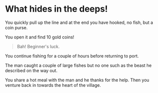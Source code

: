 # What hides in the deeps&excl;

You quickly pull up the line and at the end you have hooked, no fish, but a coin purse.

You open it and find 10 gold coins!

> Bah! Beginner's luck.

You continue fishing for a couple of hours before returning to port.

The man caught a couple of large fishes but no one such as the beast he described on the way out.

You share a hot meal with the man and he thanks for the help.
Then you venture back in towards the heart of the village.
